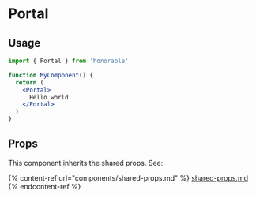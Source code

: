 # Portal

## Usage

```jsx
import { Portal } from 'honorable'

function MyComponent() {
  return (
    <Portal>
      Hello world
    </Portal>
  )
}
```

## Props

This component inherits the shared props. See:

{% content-ref url="components/shared-props.md" %}
[shared-props.md](components/shared-props.md)
{% endcontent-ref %}

